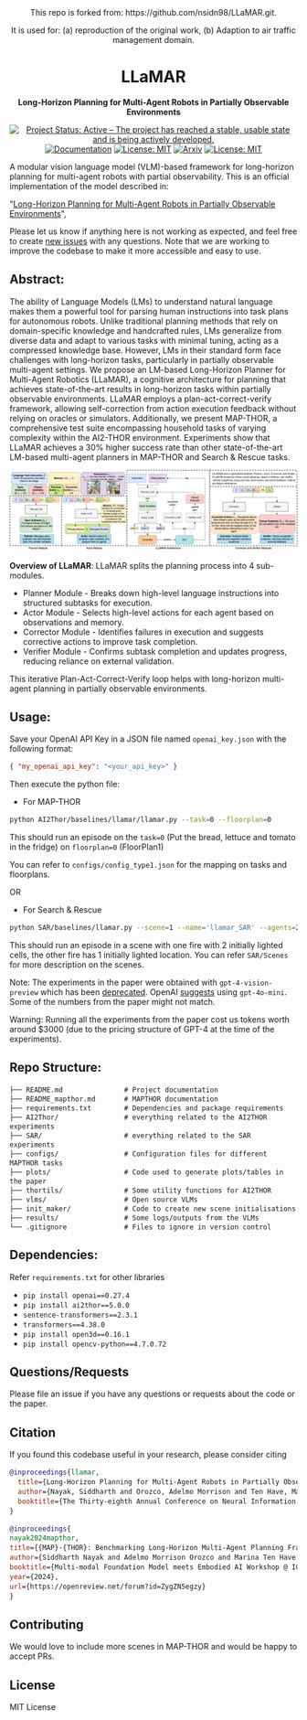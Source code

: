 <div align="center">
This repo is forked from: https://github.com/nsidn98/LLaMAR.git. 

It is used for: (a) reproduction of the original work, (b) Adaption to air traffic management domain.




# LLaMAR

**Long-Horizon Planning for Multi-Agent Robots in Partially Observable Environments**

[![Project Status: Active – The project has reached a stable, usable state and is being actively developed.](https://www.repostatus.org/badges/latest/active.svg)](https://www.repostatus.org/#active)
[![Documentation](https://img.shields.io/badge/docs-coming_soon-red.svg)](https://github.com/nsidn98/LLaMAR)
[![License: MIT](https://img.shields.io/badge/License-MIT-yellow.svg)](https://opensource.org/licenses/MIT)
[![Arxiv](https://img.shields.io/badge/arXiv-2407.10031-green)](https://arxiv.org/abs/2407.10031)
[![License: MIT](https://img.shields.io/badge/Project-Website-blue)](https://nsidn98.github.io/LLaMAR/)

</div>

A modular vision language model (VLM)-based framework for long-horizon planning for multi-agent robots with partial observability. This is an official implementation of the model described in:

"[Long-Horizon Planning for Multi-Agent Robots in Partially Observable Environments](https://arxiv.org/abs/2407.10031)",

Please let us know if anything here is not working as expected, and feel free to create [new issues](https://github.com/nsidn98/LLaMAR/issues) with any questions. Note that we are working to improve the codebase to make it more accessible and easy to use.

## Abstract:

The ability of Language Models (LMs) to understand natural language makes them a powerful tool for parsing human instructions into task plans for autonomous robots. Unlike traditional planning methods that rely on domain-specific knowledge and handcrafted rules, LMs generalize from diverse data and adapt to various tasks with minimal tuning, acting as a compressed knowledge base. However, LMs in their standard form face challenges with long-horizon tasks, particularly in partially observable multi-agent settings. We propose an LM-based Long-Horizon Planner for Multi-Agent Robotics (LLaMAR), a cognitive architecture for planning that achieves state-of-the-art results in long-horizon tasks within partially observable environments. LLaMAR employs a plan-act-correct-verify framework, allowing self-correction from action execution feedback without relying on oracles or simulators. Additionally, we present MAP-THOR, a comprehensive test suite encompassing household tasks of varying complexity within the AI2-THOR environment. Experiments show that LLaMAR achieves a 30% higher success rate than other state-of-the-art LM-based multi-agent planners in MAP-THOR and Search & Rescue tasks.

![image](https://raw.githubusercontent.com/nsidn98/nsidn98.github.io/master/files/Publications_assets/LLaMAR/LLaMAR_arch.png)

**Overview of LLaMAR**: LLaMAR splits the planning process into 4 sub-modules.

- Planner Module - Breaks down high-level language instructions into structured subtasks for execution.
- Actor Module - Selects high-level actions for each agent based on observations and memory.
- Corrector Module - Identifies failures in execution and suggests corrective actions to improve task completion.
- Verifier Module - Confirms subtask completion and updates progress, reducing reliance on external validation.

This iterative Plan-Act-Correct-Verify loop helps with long-horizon multi-agent planning in partially observable environments.

## Usage:

Save your OpenAI API Key in a JSON file named `openai_key.json` with the following format:

```json
{ "my_openai_api_key": "<your_api_key>" }
```

Then execute the python file:

- For MAP-THOR

```bash
python AI2Thor/baselines/llamar/llamar.py --task=0 --floorplan=0
```

This should run an episode on the `task=0` (Put the bread, lettuce and tomato in the fridge) on `floorplan=0` (FloorPlan1)

You can refer to `configs/config_type1.json` for the mapping on tasks and floorplans.

OR

- For Search & Rescue

```bash
python SAR/baselines/llamar.py --scene=1 --name='llamar_SAR' --agents=2 --seed=0
```

This should run an episode in a scene with one fire with 2 initially lighted cells, the other fire has 1 initially lighted location. You can refer `SAR/Scenes` for more description on the scenes.

Note: The experiments in the paper were obtained with `gpt-4-vision-preview` which has been [deprecated](https://platform.openai.com/docs/deprecations). OpenAI [suggests](https://platform.openai.com/docs/guides/vision?lang=node) using `gpt-4o-mini`. Some of the numbers from the paper might not match.

Warning: Running all the experiments from the paper cost us tokens worth around $3000 (due to the pricing structure of GPT-4 at the time of the experiments).

## Repo Structure:

```
├── README.md               # Project documentation
├── README_mapthor.md       # MAPTHOR documentation
├── requirements.txt        # Dependencies and package requirements
├── AI2Thor/                # everything related to the AI2THOR experiments
├── SAR/                    # everything related to the SAR experiments
├── configs/                # Configuration files for different MAPTHOR tasks
├── plots/                  # Code used to generate plots/tables in the paper
├── thortils/               # Some utility functions for AI2THOR
├── vlms/                   # Open source VLMs
├── init_maker/             # Code to create new scene initialisations
├── results/                # Some logs/outputs from the VLMs
└── .gitignore              # Files to ignore in version control
```

## Dependencies:

Refer `requirements.txt` for other libraries

- `pip install openai==0.27.4`
- `pip install ai2thor==5.0.0`
- `sentence-transformers==2.3.1`
- `transformers==4.38.0`
- `pip install open3d==0.16.1`
- `pip install opencv-python==4.7.0.72`

## Questions/Requests

Please file an issue if you have any questions or requests about the code or the paper.

## Citation

If you found this codebase useful in your research, please consider citing

```bibtex
@inproceedings{llamar,
  title={Long-Horizon Planning for Multi-Agent Robots in Partially Observable Environments},
  author={Nayak, Siddharth and Orozco, Adelmo Morrison and Ten Have, Marina and Zhang, Jackson and Thirumalai, Vittal and Chen, Darren and Kapoor, Aditya and Robinson, Eric and Gopalakrishnan, Karthik and Harrison, James and Ichter, Brian and Mahajan, Anuj and Balakrishnan Hamsa},
  booktitle={The Thirty-eighth Annual Conference on Neural Information Processing Systems}
}
```

```bibtex
@inproceedings{
nayak2024mapthor,
title={{MAP}-{THOR}: Benchmarking Long-Horizon Multi-Agent Planning Frameworks in Partially Observable Environments},
author={Siddharth Nayak and Adelmo Morrison Orozco and Marina Ten Have and Vittal Thirumalai and Jackson Zhang and Darren Chen and Aditya Kapoor and Eric Robinson and Karthik Gopalakrishnan and Brian Ichter and James Harrison and Anuj Mahajan and Hamsa Balakrishnan},
booktitle={Multi-modal Foundation Model meets Embodied AI Workshop @ ICML2024},
year={2024},
url={https://openreview.net/forum?id=ZygZN5egzy}
}
```

## Contributing

We would love to include more scenes in MAP-THOR and would be happy to accept PRs.

## License

MIT License
